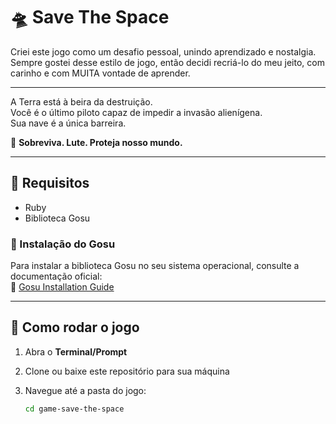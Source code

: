 # 🛸 Save The Space  

Criei este jogo como um desafio pessoal, unindo aprendizado e nostalgia.  
Sempre gostei desse estilo de jogo, então decidi recriá-lo do meu jeito, com carinho e com MUITA vontade de aprender.  

---

A Terra está à beira da destruição.  
Você é o último piloto capaz de impedir a invasão alienígena.  
Sua nave é a única barreira.  

🚀 **Sobreviva. Lute. Proteja nosso mundo.**  

---

## 🔧 Requisitos  

- Ruby  
- Biblioteca Gosu  

### 📌 Instalação do Gosu  

Para instalar a biblioteca Gosu no seu sistema operacional, consulte a documentação oficial:  
🔗 [Gosu Installation Guide](https://github.com/gosu/gosu/wiki#installation)  

---

## 🚀 Como rodar o jogo  

1. Abra o **Terminal/Prompt**  
2. Clone ou baixe este repositório para sua máquina  
3. Navegue até a pasta do jogo:  

   ```sh
   cd game-save-the-space
